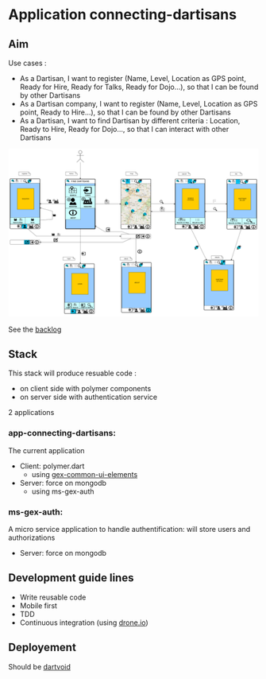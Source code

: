 # Application connecting-dartisans

## Aim

Use cases :
-  As a Dartisan, I want to register  (Name, Level, Location as GPS point, Ready for Hire, Ready for Talks, Ready for Dojo...), so that I can be found by other Dartisans
-  As a Dartisan company, I want to register  (Name, Level, Location as GPS point, Ready to Hire...), so that I can be found by other Dartisans
-  As a Dartisan, I want to find Dartisan by different criteria : Location, Ready to Hire,  Ready for Dojo..., so that I can interact with other Dartisans

[![Story board](https://raw.githubusercontent.com/GeReinhart/app-connecting-dartisans/master/doc/story_board.png)](https://raw.githubusercontent.com/GeReinhart/app-connecting-dartisans/master/doc/story_board.png)

See the [backlog][3]

## Stack

This stack will produce resuable code :
- on client side with polymer components
- on server side with authentication service

2 applications 

### app-connecting-dartisans: 
The current application
- Client: polymer.dart
  - using [gex-common-ui-elements][4]
- Server: force on mongodb 
  - using ms-gex-auth

### ms-gex-auth: 
A micro service application to handle authentification: will store users and authorizations 
- Server: force on mongodb 


## Development guide lines
- Write reusable code
- Mobile first
- TDD 
- Continuous integration (using [drone.io][1])

## Deployement
Should be [dartvoid][2]


[1]: http://www.drone.io
[2]: http://www.dartvoid.com
[3]: https://trello.com/b/5y2Qyd8P/connecting-dartisans
[4]: https://github.com/GeReinhart/dart-gex-common-ui-elements 
